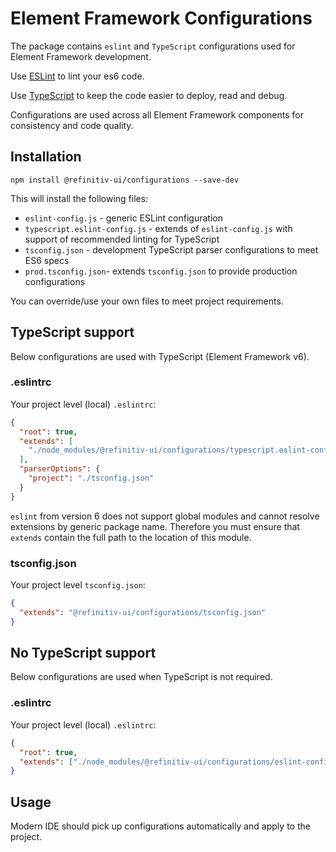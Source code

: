 # Element Framework Configurations

The package contains `eslint` and `TypeScript` configurations used for Element Framework development.

Use [ESLint](https://eslint.org/) to lint your es6 code.

Use [TypeScript](https://www.typescriptlang.org/) to keep the code easier to deploy, read and debug.

Configurations are used across all Element Framework components for consistency and code quality.

## Installation

```shell
npm install @refinitiv-ui/configurations --save-dev
```

This will install the following files:

- `eslint-config.js` - generic ESLint configuration
- `typescript.eslint-config.js` - extends of `eslint-config.js` with support of recommended linting for TypeScript
- `tsconfig.json` - development TypeScript parser configurations to meet ES6 specs
- `prod.tsconfig.json`- extends `tsconfig.json` to provide production configurations

You can override/use your own files to meet project requirements.

## TypeScript support

Below configurations are used with TypeScript (Element Framework v6).

### .eslintrc

Your project level (local) `.eslintrc`:

```json
{
  "root": true,
  "extends": [
    "./node_modules/@refinitiv-ui/configurations/typescript.eslint-config.js"
  ],
  "parserOptions": {
    "project": "./tsconfig.json"
  }
}
```

`eslint` from version 6 does not support global modules and cannot resolve extensions by generic package name. Therefore you must ensure that `extends` contain the full path to the location of this module.

### tsconfig.json

Your project level `tsconfig.json`:

```json
{
  "extends": "@refinitiv-ui/configurations/tsconfig.json"
}
```

## No TypeScript support

Below configurations are used when TypeScript is not required.

### .eslintrc

Your project level (local) `.eslintrc`:

```json
{
  "root": true,
  "extends": ["./node_modules/@refinitiv-ui/configurations/eslint-config.js"]
}
```

## Usage

Modern IDE should pick up configurations automatically and apply to the project.
